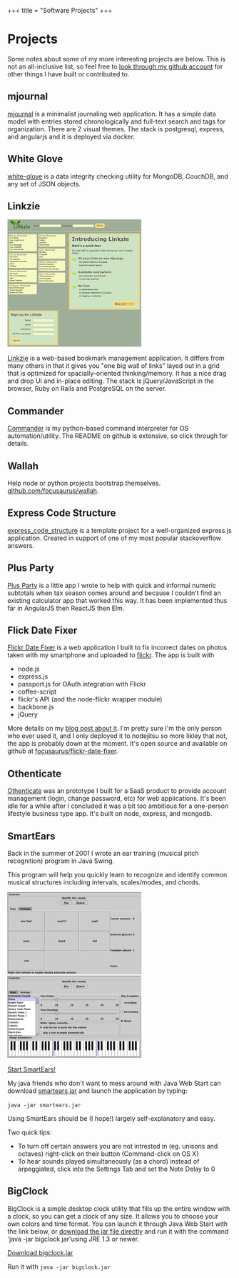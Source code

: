 +++
title = "Software Projects"
+++
# Projects

Some notes about some of my more interesting projects are below. This is not an all-inclusive list, so feel free to [look through my github account](https://github.com/focusaurus) for other things I have built or contributed to.

## mjournal

[mjournal](https://mjournal.peterlyons.com) is a minimalist journaling web application. It has a simple data model with entries stored chronologically and full-text search and tags for organization. There are 2 visual themes. The stack is postgresql, express, and angularjs and it is deployed via docker.

## White Glove

[white-glove](https://github.com/focusaurus/white-glove) is a data integrity checking utility for MongoDB, CouchDB, and any set of JSON objects.

## Linkzie

<a href="https://linkzie.com" target="_blank"><img src="./linkzie_screen_shot.png" alt="Linkzie Screen Shot"></a>

[Linkzie](https://linkzie.com) is a web-based bookmark management application. It differs from many others in that it gives you "one big wall of links" layed out in a grid that is optimized for spacially-oriented thinking/memory. It has a nice drag and drop UI and in-place editing. The stack is jQuery/JavaScript in the browser, Ruby on Rails and PostgreSQL on the server.

## Commander

[Commander](https://github.com/focusaurus/commander) is my python-based command interpreter for OS automation/utility. The README on github is extensive, so click through for details.

## Wallah

Help node or python projects bootstrap themselves. [github.com/focusaurus/wallah](https://github.com/focusaurus/wallah).

## Express Code Structure

[express_code_structure](https://github.com/focusaurus/express_code_structure) is a template project for a well-organized express.js application. Created in support of one of my most popular stackoverflow answers.

## Plus Party

[Plus Party](/plus-party) is a little app I wrote to help with quick and informal numeric subtotals when tax season comes around and because I couldn't find an existing calculator app that worked this way. It has been implemented thus far in AngularJS then ReactJS then Elm.

## Flick Date Fixer

[Flickr Date Fixer](http://flickrdatefixer.jit.su) is a web application I built to fix incorrect dates on photos taken with my smartphone and uploaded to [flickr](http://flickr.com). The app is built with

* node.js
* express.js
* passport.js for OAuth integration with Flickr
* coffee-script
* flickr's API (and the node-flickr wrapper module)
* backbone.js
* jQuery

More details on my [blog post about it](/problog/2013/04/flickr-date-fixer). I'm pretty sure I'm the only person who ever used it, and I only deployed it to nodejitsu so more likley that not, the app is probably down at the moment. It's open source and available on github at [focusaurus/flickr-date-fixer](https://github.com/focusaurus/flickr-date-fixer).

## Othenticate

[Othenticate](http://othenticate.com) was an prototype I built for a SaaS product to provide account management (login, change password, etc) for web applications. It's been idle for a while after I concluded it was a bit too ambitious for a one-person lifestyle business type app. It's built on node, express, and mongodb.

## SmartEars

Back in the summer of 2001 I wrote an ear training (musical pitch recognition) program in Java Swing.

This program
will help you quickly learn to recognize and identify common musical
structures including intervals, scales/modes, and chords.

![SmartEars Advanced Chords Screen Shot](./smartears_screen1.jpg)
![SmartEars Settings Screen](./smartears_settings.jpg)

<a href="/dist/smartears.jnlp">Start SmartEars!</a>

My java friends who don't want to mess around with Java Web Start can
download <a href="/dist/smartears.jar">smartears.jar</a> and launch the
application by typing:

<code>java -jar smartears.jar</code>

Using SmartEars should be (I hope!) largely self-explanatory and easy.

Two quick tips:

* To turn off certain answers you are not intrested in
    (eg. unisons and octaves) right-click on their button (Command-click on OS X)
* To hear sounds played simultaneously (as a chord) instead of arpeggiated,
    click into the Settings Tab and set the Note Delay to 0

## BigClock

BigClock is a simple desktop clock utility that fills up the entire window with a clock, so you can get a clock of any size. It allows you to choose your own colors and time format. You can launch it through Java Web Start with the link below, or [download the jar file directly](/dist/bigclock.jar) and run it with the command 'java -jar bigclock.jar'using JRE 1.3 or newer.

[Download bigclock.jar](/dist/bigclock.jar)

Run it with <code>java -jar bigclock.jar</code>
